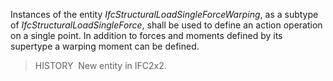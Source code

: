 ﻿Instances of the entity _IfcStructuralLoadSingleForceWarping_, as a subtype of _IfcStructuralLoadSingleForce_, shall be used to define an action operation on a single point. In addition to forces and moments defined by its supertype a warping moment can be defined.

> HISTORY&nbsp; New entity in IFC2x2.
